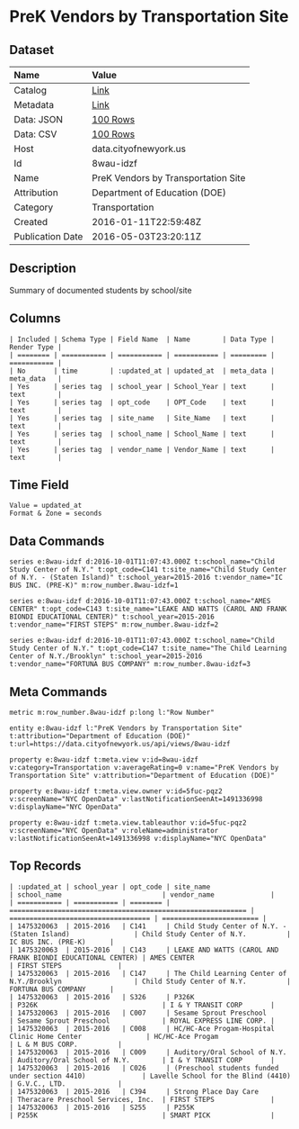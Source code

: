 # PreK Vendors by Transportation Site

## Dataset

| Name | Value |
| :--- | :---- |
| Catalog | [Link](https://catalog.data.gov/dataset/prek-vendors-by-transportation-site) |
| Metadata | [Link](https://data.cityofnewyork.us/api/views/8wau-idzf) |
| Data: JSON | [100 Rows](https://data.cityofnewyork.us/api/views/8wau-idzf/rows.json?max_rows=100) |
| Data: CSV | [100 Rows](https://data.cityofnewyork.us/api/views/8wau-idzf/rows.csv?max_rows=100) |
| Host | data.cityofnewyork.us |
| Id | 8wau-idzf |
| Name | PreK Vendors by Transportation Site |
| Attribution | Department of Education (DOE) |
| Category | Transportation |
| Created | 2016-01-11T22:59:48Z |
| Publication Date | 2016-05-03T23:20:11Z |

## Description

Summary of documented students by school/site

## Columns

```ls
| Included | Schema Type | Field Name  | Name        | Data Type | Render Type |
| ======== | =========== | =========== | =========== | ========= | =========== |
| No       | time        | :updated_at | updated_at  | meta_data | meta_data   |
| Yes      | series tag  | school_year | School_Year | text      | text        |
| Yes      | series tag  | opt_code    | OPT_Code    | text      | text        |
| Yes      | series tag  | site_name   | Site_Name   | text      | text        |
| Yes      | series tag  | school_name | School_Name | text      | text        |
| Yes      | series tag  | vendor_name | Vendor_Name | text      | text        |
```

## Time Field

```ls
Value = updated_at
Format & Zone = seconds
```

## Data Commands

```ls
series e:8wau-idzf d:2016-10-01T11:07:43.000Z t:school_name="Child Study Center of N.Y." t:opt_code=C141 t:site_name="Child Study Center of N.Y. - (Staten Island)" t:school_year=2015-2016 t:vendor_name="IC BUS INC. (PRE-K)" m:row_number.8wau-idzf=1

series e:8wau-idzf d:2016-10-01T11:07:43.000Z t:school_name="AMES CENTER" t:opt_code=C143 t:site_name="LEAKE AND WATTS (CAROL AND FRANK BIONDI EDUCATIONAL CENTER)" t:school_year=2015-2016 t:vendor_name="FIRST STEPS" m:row_number.8wau-idzf=2

series e:8wau-idzf d:2016-10-01T11:07:43.000Z t:school_name="Child Study Center of N.Y." t:opt_code=C147 t:site_name="The Child Learning Center of N.Y./Brooklyn" t:school_year=2015-2016 t:vendor_name="FORTUNA BUS COMPANY" m:row_number.8wau-idzf=3
```

## Meta Commands

```ls
metric m:row_number.8wau-idzf p:long l:"Row Number"

entity e:8wau-idzf l:"PreK Vendors by Transportation Site" t:attribution="Department of Education (DOE)" t:url=https://data.cityofnewyork.us/api/views/8wau-idzf

property e:8wau-idzf t:meta.view v:id=8wau-idzf v:category=Transportation v:averageRating=0 v:name="PreK Vendors by Transportation Site" v:attribution="Department of Education (DOE)"

property e:8wau-idzf t:meta.view.owner v:id=5fuc-pqz2 v:screenName="NYC OpenData" v:lastNotificationSeenAt=1491336998 v:displayName="NYC OpenData"

property e:8wau-idzf t:meta.view.tableauthor v:id=5fuc-pqz2 v:screenName="NYC OpenData" v:roleName=administrator v:lastNotificationSeenAt=1491336998 v:displayName="NYC OpenData"
```

## Top Records

```ls
| :updated_at | school_year | opt_code | site_name                                                   | school_name                         | vendor_name              | 
| =========== | =========== | ======== | =========================================================== | =================================== | ======================== | 
| 1475320063  | 2015-2016   | C141     | Child Study Center of N.Y. - (Staten Island)                | Child Study Center of N.Y.          | IC BUS INC. (PRE-K)      | 
| 1475320063  | 2015-2016   | C143     | LEAKE AND WATTS (CAROL AND FRANK BIONDI EDUCATIONAL CENTER) | AMES CENTER                         | FIRST STEPS              | 
| 1475320063  | 2015-2016   | C147     | The Child Learning Center of N.Y./Brooklyn                  | Child Study Center of N.Y.          | FORTUNA BUS COMPANY      | 
| 1475320063  | 2015-2016   | S326     | P326K                                                       | P326K                               | I & Y TRANSIT CORP       | 
| 1475320063  | 2015-2016   | C007     | Sesame Sprout Preschool                                     | Sesame Sprout Preschool             | ROYAL EXPRESS LINE CORP. | 
| 1475320063  | 2015-2016   | C008     | HC/HC-Ace Progam-Hospital Clinic Home Center                | HC/HC-Ace Progam                    | L & M BUS CORP.          | 
| 1475320063  | 2015-2016   | C009     | Auditory/Oral School of N.Y.                                | Auditory/Oral School of N.Y.        | I & Y TRANSIT CORP       | 
| 1475320063  | 2015-2016   | C026     | (Preschool students funded under section 4410)              | Lavelle School for the Blind (4410) | G.V.C., LTD.             | 
| 1475320063  | 2015-2016   | C394     | Strong Place Day Care                                       | Theracare Preschool Services, Inc.  | FIRST STEPS              | 
| 1475320063  | 2015-2016   | S255     | P255K                                                       | P255K                               | SMART PICK               | 
```